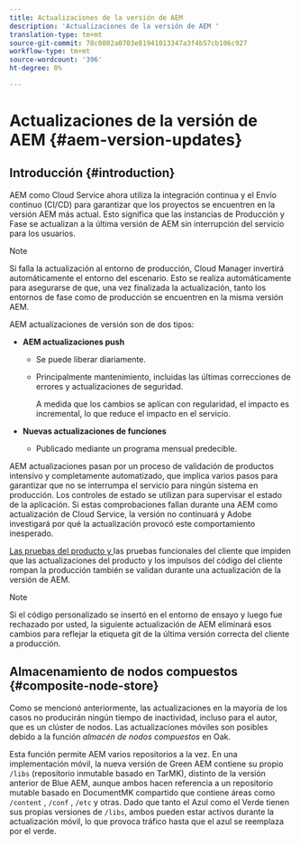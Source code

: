 ```yaml
---
title: Actualizaciones de la versión de AEM
description: 'Actualizaciones de la versión de AEM '
translation-type: tm+mt
source-git-commit: 78c0802a0703e81941013347a3f4b57cb106c927
workflow-type: tm+mt
source-wordcount: '396'
ht-degree: 0%

---
```



# Actualizaciones de la versión de AEM {#aem-version-updates}

## Introducción {#introduction}

AEM como Cloud Service ahora utiliza la integración continua y el Envío continuo (CI/CD) para garantizar que los proyectos se encuentren en la versión AEM más actual. Esto significa que las instancias de Producción y Fase se actualizan a la última versión de AEM sin interrupción del servicio para los usuarios.

>[!NOTE]
>Si falla la actualización al entorno de producción, Cloud Manager invertirá automáticamente el entorno del escenario. Esto se realiza automáticamente para asegurarse de que, una vez finalizada la actualización, tanto los entornos de fase como de producción se encuentren en la misma versión AEM.

AEM actualizaciones de versión son de dos tipos:

* **AEM actualizaciones push**

   * Se puede liberar diariamente.

   * Principalmente mantenimiento, incluidas las últimas correcciones de errores y actualizaciones de seguridad.

      A medida que los cambios se aplican con regularidad, el impacto es incremental, lo que reduce el impacto en el servicio.

* **Nuevas actualizaciones de funciones**

   * Publicado mediante un programa mensual predecible.

AEM actualizaciones pasan por un proceso de validación de productos intensivo y completamente automatizado, que implica varios pasos para garantizar que no se interrumpa el servicio para ningún sistema en producción. Los controles de estado se utilizan para supervisar el estado de la aplicación. Si estas comprobaciones fallan durante una AEM como actualización de Cloud Service, la versión no continuará y Adobe investigará por qué la actualización provocó este comportamiento inesperado.

[Las pruebas del producto y ](https://docs.adobe.com/content/help/en/experience-manager-cloud-service/implementing/developing/understand-test-results.html#functional-testing) las pruebas funcionales del cliente que impiden que las actualizaciones del producto y los impulsos del código del cliente rompan la producción también se validan durante una actualización de la versión de AEM.

>[!NOTE]
>
>Si el código personalizado se insertó en el entorno de ensayo y luego fue rechazado por usted, la siguiente actualización de AEM eliminará esos cambios para reflejar la etiqueta git de la última versión correcta del cliente a producción.

## Almacenamiento de nodos compuestos {#composite-node-store}

Como se mencionó anteriormente, las actualizaciones en la mayoría de los casos no producirán ningún tiempo de inactividad, incluso para el autor, que es un clúster de nodos. Las actualizaciones móviles son posibles debido a la función *almacén de nodos compuestos* en Oak.

Esta función permite AEM varios repositorios a la vez. En una implementación móvil, la nueva versión de Green AEM contiene su propio `/libs` (repositorio inmutable basado en TarMK), distinto de la versión anterior de Blue AEM, aunque ambos hacen referencia a un repositorio mutable basado en DocumentMK compartido que contiene áreas como `/content` , `/conf` , `/etc` y otras. Dado que tanto el Azul como el Verde tienen sus propias versiones de `/libs`, ambos pueden estar activos durante la actualización móvil, lo que provoca tráfico hasta que el azul se reemplaza por el verde.

